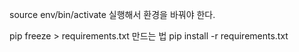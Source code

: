 source env/bin/activate 실행해서 환경을 바꿔야 한다.

pip freeze > requirements.txt 만드는 법
pip install -r requirements.txt